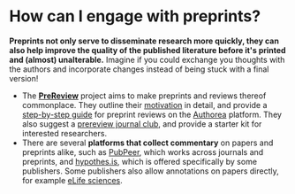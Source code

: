 # How can I engage with preprints?

**Preprints not only serve to disseminate research more quickly, they can also help improve the quality of the published literature before it's printed and (almost) unalterable.** Imagine if you could exchange you thoughts with the authors and incorporate changes instead of being stuck with a final version!

* The [**PreReview**](https://www.prereview.org/) project aims to make preprints and reviews thereof commonplace. They outline their [motivation](https://www.prereview.org/users/8850/articles/198235-welcome-to-prereview) in detail, and provide a [step-by-step guide](https://prereview.org/users/8850/articles/199648-how-to-post-with-prereview-org) for preprint reviews on the [Authorea](https://authorea.com/) platform. They also suggest a [prereview journal club](https://www.prereview.org/users/164141/articles/205430-how-to-start-a-prereview-journal-club-tips-email-templates), and provide a starter kit for interested researchers.
* There are several **platforms that collect commentary** on papers and preprints alike, such as [PubPeer](https://pubpeer.com/), which works across journals and preprints, and [hypothes.is](https://web.hypothes.is), which is offered specifically by some publishers. Some publishers also allow annotations on papers directly, for example [eLife sciences](https://elifesciences.org).
